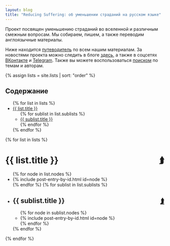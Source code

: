 ```yaml
---
layout: blog
title: "Reducing Suffering: об уменьшении страданий на русском языке"
---
```

Проект посвящен уменьшению страданий во вселенной и различным смежным вопросам. Мы собираем, пишем, а также переводим англоязычные материалы.

Ниже находится [путеводитель](#contents) по всем нашим материалам. За новостями проекта можно следить в блоге [здесь](blog.html), а также в соцсетях <a href="https://vk.com/reducing_suffering">ВКонтакте</a> и <a href="https://t.me/reducing_suffering">Telegram</a>. Также вы можете воспользоваться [поиском](tags.html) по темам и авторам.

{% assign lists = site.lists | sort: "order" %}

<div class="contents" id="contents">
  <h2>Содержание</h2>
  <ul>
    {% for list in lists %}
    <li><a href="#{{ list.mark }}">{{ list.title }}</a>
      <ul>{% for sublist in list.sublists %}
        <li><a href="#{{ sublist.mark }}{{ sublist.url }}">{{ sublist.title }}</a>
		</li>
      {% endfor %}</ul>
	</li>{% endfor %}
  </ul>
</div>

{% for list in lists %}
  <h1 id="{{ list.mark }}">{{ list.title }} <a href="#contents" style="float: right">&#11181;</a></h1>
  <ul>{% for node in list.nodes %}
    <li class="sublist">{% include post-entry-by-id.html id=node %}</li>
  {% endfor %}
  {% for sublist in list.sublists %}
    <li><h2 id="{{ sublist.mark }}">{{ sublist.title }} <a href="#contents" style="float: right">&#11181;</a></h2>
    <ul>{% for node in sublist.nodes %}
      <li class="sublist">{% include post-entry-by-id.html id=node %}</li>
    {% endfor %}</ul></li>
  {% endfor %}
  </ul>
{% endfor %}
